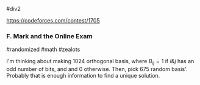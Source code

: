 #div2 

https://codeforces.com/contest/1705

### F. Mark and the Online Exam

#randomized #math #zealots

I'm thinking about making 1024 orthogonal basis, where $B_{ij} = 1$ if $i\&j$ has an odd number of bits, and and $0$ otherwise. Then, pick 675 random basis'. Probably that is enough information to find a unique solution.